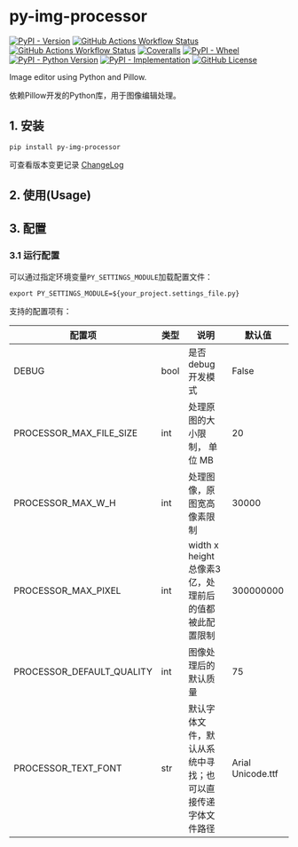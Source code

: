 # py-img-processor

[![PyPI - Version](https://img.shields.io/pypi/v/py-img-processor)](https://github.com/SkylerHu/py-img-processor)
[![GitHub Actions Workflow Status](https://github.com/SkylerHu/py-img-processor/actions/workflows/pre-commit.yml/badge.svg?branch=master)](https://github.com/SkylerHu/py-img-processor)
[![GitHub Actions Workflow Status](https://github.com/SkylerHu/py-img-processor/actions/workflows/test-py3.yml/badge.svg?branch=master)](https://github.com/SkylerHu/py-img-processor)
[![Coveralls](https://img.shields.io/coverallsCoverage/github/SkylerHu/py-img-processor?branch=master)](https://github.com/SkylerHu/py-img-processor)
[![PyPI - Wheel](https://img.shields.io/pypi/wheel/py-img-processor)](https://github.com/SkylerHu/py-img-processor)
[![PyPI - Python Version](https://img.shields.io/pypi/pyversions/py-img-processor)](https://github.com/SkylerHu/py-img-processor)
[![PyPI - Implementation](https://img.shields.io/pypi/implementation/py-img-processor)](https://github.com/SkylerHu/py-img-processor)
[![GitHub License](https://img.shields.io/github/license/SkylerHu/py-img-processor)](https://github.com/SkylerHu/py-img-processor)


Image editor using Python and Pillow.

依赖Pillow开发的Python库，用于图像编辑处理。

## 1. 安装

	pip install py-img-processor

可查看版本变更记录 [ChangeLog](docs/CHANGELOG-1.x.md)

## 2. 使用(Usage)

## 3. 配置

### 3.1 运行配置
可以通过指定环境变量`PY_SETTINGS_MODULE`加载配置文件：

    export PY_SETTINGS_MODULE=${your_project.settings_file.py}

支持的配置项有：

| 配置项 | 类型 | 说明 | 默认值 |
| - | - | - | - |
| DEBUG | bool | 是否debug开发模式 | False |
| PROCESSOR_MAX_FILE_SIZE | int | 处理原图的大小限制， 单位 MB | 20 |
| PROCESSOR_MAX_W_H | int | 处理图像，原图宽高像素限制 | 30000 |
| PROCESSOR_MAX_PIXEL | int | width x height总像素3亿，处理前后的值都被此配置限制 | 300000000 |
| PROCESSOR_DEFAULT_QUALITY | int | 图像处理后的默认质量 | 75 |
| PROCESSOR_TEXT_FONT | str | 默认字体文件，默认从系统中寻找；也可以直接传递字体文件路径 | Arial Unicode.ttf |
